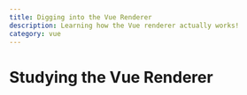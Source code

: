 ```yaml
---
title: Digging into the Vue Renderer
description: Learning how the Vue renderer actually works!
category: vue
---
```


# Studying the Vue Renderer
